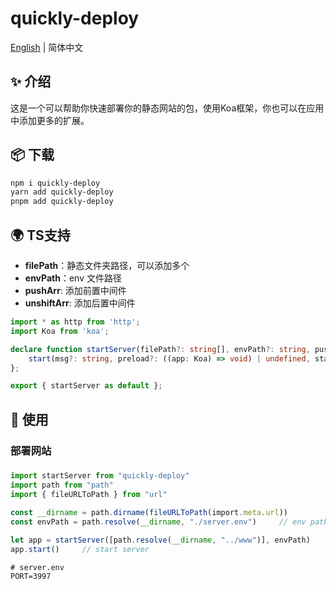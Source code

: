 # quickly-deploy

[English](./README.md) | 简体中文

## ✨ 介绍

这是一个可以帮助你快速部署你的静态网站的包，使用Koa框架，你也可以在应用中添加更多的扩展。



## 📦 下载

```bash
npm i quickly-deploy
yarn add quickly-deploy
pnpm add quickly-deploy
```



## 🌍 TS支持

-   **filePath**：静态文件夹路径，可以添加多个
-   **envPath**：env 文件路径
-   **pushArr**: 添加前置中间件
-   **unshiftArr**: 添加后置中间件

```ts
import * as http from 'http';
import Koa from 'koa';

declare function startServer(filePath?: string[], envPath?: string, pushArr?: Koa.Middleware[], unshiftArr?: Koa.Middleware[]): {
    start(msg?: string, preload?: ((app: Koa) => void) | undefined, started?: () => void): http.Server<typeof http.IncomingMessage, typeof http.ServerResponse>;
};

export { startServer as default };
```



## 🔨 使用

### 部署网站

### 

```ts
import startServer from "quickly-deploy"
import path from "path"
import { fileURLToPath } from "url"

const __dirname = path.dirname(fileURLToPath(import.meta.url))
const envPath = path.resolve(__dirname, "./server.env")		// env path

let app = startServer([path.resolve(__dirname, "../www")], envPath)
app.start()		// start server
```

```shell
# server.env
PORT=3997
```




